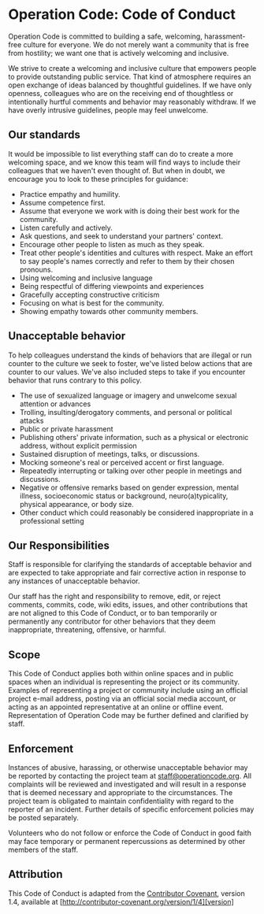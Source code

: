 # Operation Code: Code of Conduct

Operation Code is committed to building a safe, welcoming, harassment-free culture for everyone. We do not merely want a community that is free from hostility; we want one that is actively welcoming and inclusive.

We strive to create a welcoming and inclusive culture that empowers people to provide outstanding public service. That kind of atmosphere requires an open exchange of ideas balanced by thoughtful guidelines. If we have only openness, colleagues who are on the receiving end of thoughtless or intentionally hurtful comments and behavior may reasonably withdraw. If we have overly intrusive guidelines, people may feel unwelcome.

## Our standards

It would be impossible to list everything staff can do to create a more welcoming space, and we know this team will find ways to include their colleagues that we haven't even thought of. But when in doubt, we encourage you to look to these principles for guidance:

* Practice empathy and humility.
* Assume competence first.
* Assume that everyone we work with is doing their best work for the community.
* Listen carefully and actively.
* Ask questions, and seek to understand your partners' context.
* Encourage other people to listen as much as they speak.
* Treat other people's identities and cultures with respect. Make an effort to say people's names correctly and refer to them by their chosen pronouns.
* Using welcoming and inclusive language
* Being respectful of differing viewpoints and experiences
* Gracefully accepting constructive criticism
* Focusing on what is best for the community.
* Showing empathy towards other community members.

## Unacceptable behavior

To help colleagues understand the kinds of behaviors that are illegal or run counter to the culture we seek to foster, we've listed below actions that are counter to our values.  We've also included steps to take if you encounter behavior that runs contrary to this policy.

* The use of sexualized language or imagery and unwelcome sexual attention or advances
* Trolling, insulting/derogatory comments, and personal or political attacks
* Public or private harassment
* Publishing others' private information, such as a physical or electronic
  address, without explicit permission
* Sustained disruption of meetings, talks, or discussions.
* Mocking someone's real or perceived accent or first language.
* Repeatedly interrupting or talking over other people in meetings and discussions.
* Negative or offensive remarks based on gender expression, mental illness, socioeconomic status or background, neuro(a)typicality, physical appearance, or body size.
* Other conduct which could reasonably be considered inappropriate in a
  professional setting

## Our Responsibilities

Staff is responsible for clarifying the standards of acceptable
behavior and are expected to take appropriate and fair corrective action in
response to any instances of unacceptable behavior.

Our staff has the right and responsibility to remove, edit, or
reject comments, commits, code, wiki edits, issues, and other contributions
that are not aligned to this Code of Conduct, or to ban temporarily or
permanently any contributor for other behaviors that they deem inappropriate,
threatening, offensive, or harmful.

## Scope

This Code of Conduct applies both within online spaces and in public spaces
when an individual is representing the project or its community. Examples of
representing a project or community include using an official project e-mail
address, posting via an official social media account, or acting as an appointed
representative at an online or offline event. Representation of Operation Code may be
further defined and clarified by staff.

## Enforcement

Instances of abusive, harassing, or otherwise unacceptable behavior may be
reported by contacting the project team at <staff@operationcode.org>. All
complaints will be reviewed and investigated and will result in a response that
is deemed necessary and appropriate to the circumstances. The project team is
obligated to maintain confidentiality with regard to the reporter of an incident.
Further details of specific enforcement policies may be posted separately.

Volunteers who do not follow or enforce the Code of Conduct in good
faith may face temporary or permanent repercussions as determined by other
members of the staff.

## Attribution

This Code of Conduct is adapted from the [Contributor Covenant][homepage], version 1.4,
available at [http://contributor-covenant.org/version/1/4][version]

[homepage]: http://contributor-covenant.org
[version]: http://contributor-covenant.org/version/1/4/
